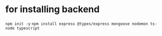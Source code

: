 # for installing backend 
`npm init -y`
`npm install express @types/express mongoose nodemon ts-node typescript`